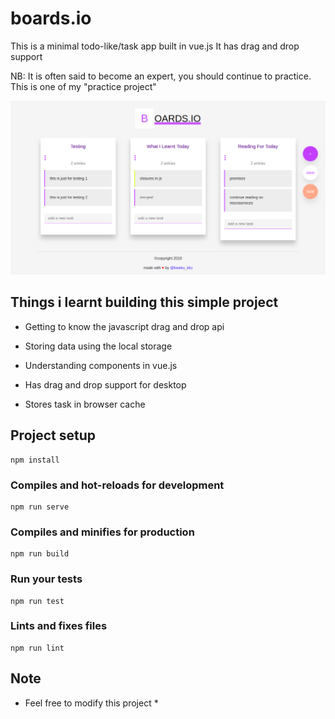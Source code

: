 # boards.io

This is a minimal todo-like/task app built in vue.js 
It has drag and drop support 

NB: It is often said to become an expert, you should continue to practice. This is one of my "practice project"

![preview](https://github.com/vanderkilu/boards.io/blob/master/src/assets/preview.png)

## Things i learnt building this simple project

* Getting to know the javascript drag and drop api
* Storing data using the local storage
* Understanding components in vue.js


* Has drag and drop support for desktop
* Stores task in browser cache

## Project setup
```
npm install
```

### Compiles and hot-reloads for development
```
npm run serve
```

### Compiles and minifies for production
```
npm run build
```

### Run your tests
```
npm run test
```

### Lints and fixes files
```
npm run lint
```

## Note
* Feel free to modify this project *
